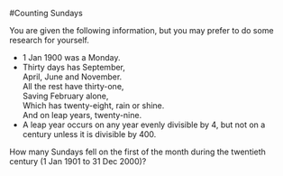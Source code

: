 #Counting Sundays

You are given the following information, but you may prefer to do some research for yourself.

<ul>
<li>1 Jan 1900 was a Monday.</li>
<li>Thirty days has September,<br/>
April, June and November.<br/>
All the rest have thirty-one,<br/>
Saving February alone,<br/>
Which has twenty-eight, rain or shine.<br/>
And on leap years, twenty-nine.</li>
<li>A leap year occurs on any year evenly divisible by 4, but not on a century unless it is divisible by 400.</li>
</ul>

How many Sundays fell on the first of the month during the twentieth century (1 Jan 1901 to 31 Dec 2000)?